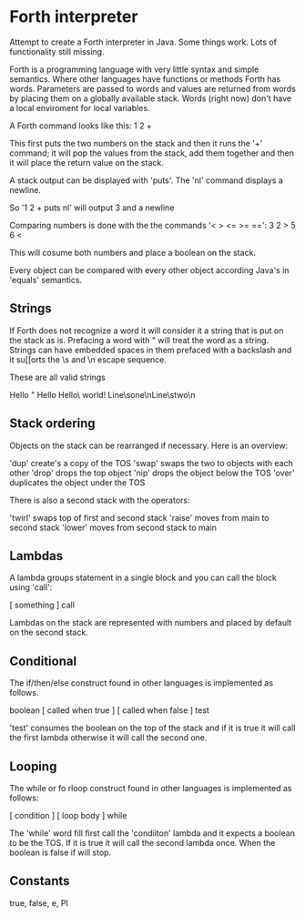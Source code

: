 # Forth interpreter

Attempt to create a Forth interpreter in Java. Some things work. Lots of functionality still missing.

Forth is a programming language with very little syntax and simple semantics. Where other languages have functions or methods Forth has words. Parameters are passed to words and values are returned from words by placing them on a globally available stack. Words (right now) don't have a local enviroment for local variables.

A Forth command looks like this:
1 2 +

This first puts the two numbers on the stack and then it runs the '+' command; it will pop the values from the stack, add them together and then it will place the return value on the stack. 

A stack output can be displayed with 'puts'. The 'nl' command displays a newline.

So '1 2 + puts nl' will output 3 and a newline

Comparing numbers is done with the the commands '< > <= >= ==':
3 2 >
5 6 <

This will cosume both numbers and place a boolean on the stack. 

Every object can be compared with every other object according Java's in 'equals' semantics.

## Strings

If Forth does not recognize a word it will consider it a string that is put on the stack as is. Prefacing a word with " will treat the word as a string. Strings can have embedded spaces in them prefaced with a backslash and it su[[orts the \s and \n escape sequence.

These are all valid strings

Hello 
" Hello 
Hello\ world!
Line\sone\nLine\stwo\n

## Stack ordering

Objects on the stack can be rearranged if necessary. Here is an overview:

'dup'  create's a copy of the TOS 
'swap' swaps the two to objects with each other
'drop' drops the top object
'nip'  drops the object below the TOS
'over' duplicates the object under the TOS

There is also a second stack with the operators:

'twirl' swaps top of first and second stack
'raise' moves from main to second stack
'lower' moves from second stack to main

## Lambdas

A lambda groups statement in a single block and you can call the block using 'call':

[ something ] call

Lambdas on the stack are represented with numbers and placed by default on the second stack.

## Conditional

The if/then/else construct found in other languages is implemented as follows. 

boolean [ called when true ] [ called when false ] test 

'test' consumes the boolean on the top of the stack and if it is true it will call the first lambda otherwise it will call the second one.

## Looping

The while or fo rloop construct found in other languages is implemented as follows:

[ condition ] [ loop body ] while

The 'while' word fill first call the 'condiiton' lambda and it expects a boolean to be the TOS. If it is true it will call the second lambda once. When the boolean is false if will stop.

## Constants

true, false, e, PI













